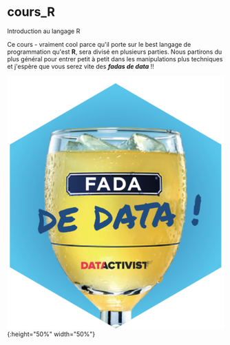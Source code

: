 # cours_R
Introduction au langage R

Ce cours - vraiment cool parce qu'il porte sur le best langage de programmation qu'est **R**, sera divisé en plusieurs parties.
Nous partirons du plus général pour entrer petit à petit dans les manipulations plus techniques et j'espère que vous serez vite des *__fadas de data__* !!

![Sticker](https://github.com/DianeThy/cours_R/blob/main/sticker.png){:height="50%" width="50%"}


